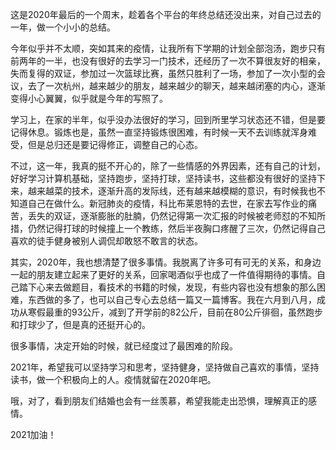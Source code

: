 这是2020年最后的一个周末，趁着各个平台的年终总结还没出来，对自己过去的一年，做一个小小的总结。

今年似乎并不太顺，突如其来的疫情，让我所有下学期的计划全部泡汤，跑步只有前两年的一半，也没有很好的去学习一门技术，还经历了一次不算很友好的相亲，失而复得的双证，参加过一次篮球比赛，虽然只胜利了一场，参加了一次小型的会议，去了一次杭州，越来越少的朋友，越来越少的聊天，越来越闭塞的内心，逐渐变得小心翼翼，似乎就是今年的写照了。

学习上，在家的半年，似乎没办法很好的学习，回到所里学习状态还不错，但是要记得休息。锻炼也是，虽然一直坚持锻炼很困难，有时候一天不去训练就浑身难受，但是总归还是要记得修正，调整自己的心态。

不过，这一年，我真的挺不开心的，除了一些情感的外界因素，还有自己的计划，好好学习计算机基础，坚持跑步，坚持打球，坚持读书，这些都没有很好的坚持下来，越来越菜的技术，逐渐升高的发际线，还有越来越模糊的意识，有时候我也不知道自己在做什么。新冠肺炎的疫情，科比布莱恩特的去世，在家去写作业的痛苦，丢失的双证，逐渐膨胀的肚腩，仍然记得第一次汇报的时候被老师怼的不知所措，仍然记得打球的时候撞上一个教练，然后半夜胸口疼醒了三次，仍然记得自己喜欢的徒手健身被别人调侃却敢怒不敢言的状态。

其实，2020年，我也想清楚了很多事情。我脱离了许多可有可无的关系，和身边一起的朋友建立起来了更好的关系，回家喝酒似乎也成了一件值得期待的事情。自己踏下心来去做题目，看技术的书籍的时候，发现，有些内容也没有想象的那么困难，东西做的多了，也可以自己专心去总结一篇又一篇博客。我在六月到八月，成功从寒假最重的93公斤，减到了开学前的82公斤，目前在80公斤徘徊，虽然跑步和打球少了，但是真的还挺开心的。

很多事情，决定开始的时候，就已经度过了最困难的阶段。

2021年，希望我可以坚持学习和思考，坚持健身，坚持做自己喜欢的事情，坚持读书，做一个积极向上的人。疫情就留在2020年吧。

哦，对了，看到朋友们结婚也会有一丝羡慕，希望我能走出恐惧，理解真正的感情。

2021加油！